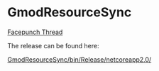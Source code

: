 # GmodResourceSync
[Facepunch Thread](https://facepunch.com/showthread.php?t=1580085)

The release can be found here:

[GmodResourceSync/bin/Release/netcoreapp2.0/](https://github.com/ibot3/GmodResourceSync/tree/master/GmodResourceSync/bin/Release/netcoreapp2.0)
